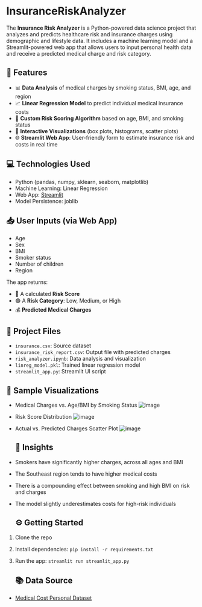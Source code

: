 # InsuranceRiskAnalyzer
The **Insurance Risk Analyzer** is a Python-powered data science project that analyzes and predicts healthcare risk and insurance charges using demographic and lifestyle data. It includes a machine learning model and a Streamlit-powered web app that allows users to input personal health data and receive a predicted medical charge and risk category.

## 🚀 Features
- 📊 **Data Analysis** of medical charges by smoking status, BMI, age, and region
- 📈 **Linear Regression Model** to predict individual medical insurance costs
- 🧠 **Custom Risk Scoring Algorithm** based on age, BMI, and smoking status
- 🎨 **Interactive Visualizations** (box plots, histograms, scatter plots)
- 🌐 **Streamlit Web App**: User-friendly form to estimate insurance risk and costs in real time

## 💻 Technologies Used
- Python (pandas, numpy, sklearn, seaborn, matplotlib)
- Machine Learning: Linear Regression
- Web App: [Streamlit](https://streamlit.io/)
- Model Persistence: joblib

## 📥 User Inputs (via Web App)
- Age
- Sex
- BMI
- Smoker status
- Number of children
- Region

The app returns:
- 🔢 A calculated **Risk Score**
- 🟢 A **Risk Category**: Low, Medium, or High
- 💰 **Predicted Medical Charges**

## 📁 Project Files
- `insurance.csv`: Source dataset
- `insurance_risk_report.csv`: Output file with predicted charges
- `risk_analyzer.ipynb`: Data analysis and visualization
- `linreg_model.pkl`: Trained linear regression model
- `streamlit_app.py`: Streamlit UI script

## 📸 Sample Visualizations
- Medical Charges vs. Age/BMI by Smoking Status
  ![image](https://github.com/user-attachments/assets/bf44924b-e6a1-4f6c-b9da-38aa9f87b67b)
- Risk Score Distribution
  ![image](https://github.com/user-attachments/assets/bd250d82-173e-4645-a284-0952d7dea9be)
- Actual vs. Predicted Charges Scatter Plot
![image](https://github.com/user-attachments/assets/267c3b74-7168-4b4f-a210-07afec8ec804)

  ## 🧠 Insights
- Smokers have significantly higher charges, across all ages and BMI
- The Southeast region tends to have higher medical costs
- There is a compounding effect between smoking and high BMI on risk and charges
- The model slightly underestimates costs for high-risk individuals

  ## ⚙️ Getting Started
1. Clone the repo
2. Install dependencies: `pip install -r requirements.txt`
3. Run the app: `streamlit run streamlit_app.py`

   ## 📚 Data Source
- [Medical Cost Personal Dataset](https://www.kaggle.com/datasets/mirichoi0218/insurance)
